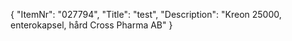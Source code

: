 {
  "ItemNr": "027794",
  "Title": "test",
  "Description": "Kreon 25000, enterokapsel, hård Cross Pharma AB"
}